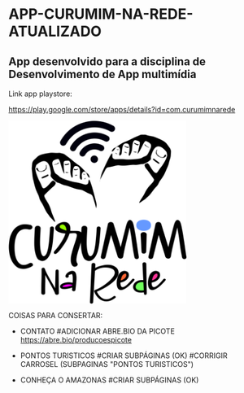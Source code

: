 # APP-CURUMIM-NA-REDE-ATUALIZADO

## App desenvolvido para a disciplina de Desenvolvimento de App multimídia

Link app playstore:

https://play.google.com/store/apps/details?id=com.curumimnarede


  <img src="imagens/logo.png" width="350" title="hover text" align="center">


  COISAS PARA CONSERTAR:

  
  - CONTATO
    #ADICIONAR ABRE.BIO DA PICOTE
    https://abre.bio/producoespicote

  - PONTOS TURISTICOS
    #CRIAR SUBPÁGINAS (OK)
    #CORRIGIR CARROSEL (SUBPAGINAS "PONTOS TURISTICOS")

  - CONHEÇA O AMAZONAS
    #CRIAR SUBPÁGINAS (OK)
    
